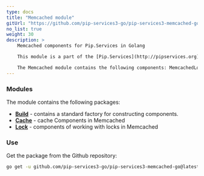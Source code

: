 ```yaml
---
type: docs
title: "Memcached module"
gitUrl: "https://github.com/pip-services3-go/pip-services3-memcached-go"
no_list: true
weight: 30
description: > 
    Memcached components for Pip.Services in Golang   

    This module is a part of the [Pip.Services](http://pipservices.org) polyglot microservices toolkit.

    The Memcached module contains the following components: MemcachedLock and MemcachedCache for working with locks and cache on the Memcached server.
---
```


### Modules

The module contains the following packages:

- [**Build**](build) - contains a standard factory for constructing components.
- [**Cache**](cache) - cache Components in Memcached
- [**Lock**](lock) - components of working with locks in Memcached

### Use

Get the package from the Github repository:
```bash
go get -u github.com/pip-services3-go/pip-services3-memcached-go@latest
```
